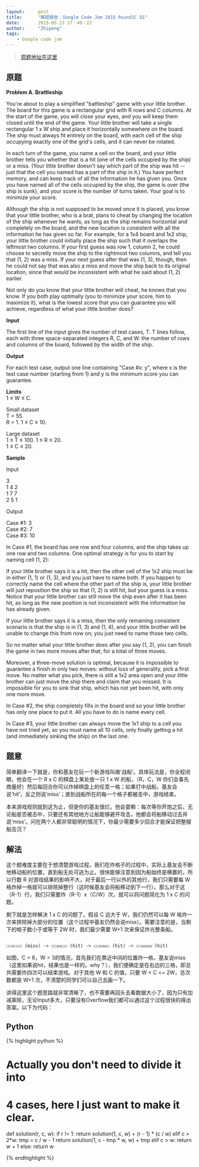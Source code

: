 ```yaml
---
layout: 	post
title:  	"解题报告：Google Code Jam 2015 Round1C Q1"
date:   	2015-05-13 17：49：22
author: 	"Zhipeng"
tags:
    - Google code jam
---
```


> [原题地址在这里][question]


## 原题

**Problem A. Brattleship**

You're about to play a simplified "battleship" game with your little brother. The board for this game is a rectangular grid with R rows and C columns. At the start of the game, you will close your eyes, and you will keep them closed until the end of the game. Your little brother will take a single rectangular 1 x W ship and place it horizontally somewhere on the board. The ship must always fit entirely on the board, with each cell of the ship occupying exactly one of the grid's cells, and it can never be rotated.

In each turn of the game, you name a cell on the board, and your little brother tells you whether that is a hit (one of the cells occupied by the ship) or a miss. (Your little brother doesn't say which part of the ship was hit -- just that the cell you named has a part of the ship in it.) You have perfect memory, and can keep track of all the information he has given you. Once you have named all of the cells occupied by the ship, the game is over (the ship is sunk), and your score is the number of turns taken. Your goal is to minimize your score.

Although the ship is not supposed to be moved once it is placed, you know that your little brother, who is a brat, plans to cheat by changing the location of the ship whenever he wants, as long as the ship remains horizontal and completely on the board, and the new location is consistent with all the information he has given so far. For example, for a 1x4 board and 1x2 ship, your little brother could initially place the ship such that it overlaps the leftmost two columns. If your first guess was row 1, column 2, he could choose to secretly move the ship to the rightmost two columns, and tell you that (1, 2) was a miss. If your next guess after that was (1, 3), though, then he could not say that was also a miss and move the ship back to its original location, since that would be inconsistent with what he said about (1, 2) earlier.

Not only do you know that your little brother will cheat, he knows that you know. If you both play optimally (you to minimize your score, him to maximize it), what is the lowest score that you can guarantee you will achieve, regardless of what your little brother does?  

**Input**

The first line of the input gives the number of test cases, T. T lines follow, each with three space-separated integers R, C, and W: the number of rows and columns of the board, followed by the width of the ship.

**Output**

For each test case, output one line containing "Case #x: y", where x is the test case number (starting from 1) and y is the minimum score you can guarantee.

**Limits**  
1 ≤ W ≤ C.

Small dataset  
T = 55.  
R = 1.
1 ≤ C ≤ 10.  

Large dataset  
1 ≤ T ≤ 100. 
1 ≤ R ≤ 20.  
1 ≤ C ≤ 20.  

**Sample**  

Input   
 
3  
1 4 2  
1 7 7  
2 5 1  

Output  

Case #1: 3  
Case #2: 7  
Case #3: 10  

In Case #1, the board has one row and four columns, and the ship takes up one row and two columns. One optimal strategy is for you to start by naming cell (1, 2):

If your little brother says it is a hit, then the other cell of the 1x2 ship must be in either (1, 1) or (1, 3), and you just have to name both. If you happen to correctly name the cell where the other part of the ship is, your little brother will just reposition the ship so that (1, 2) is still hit, but your guess is a miss. Notice that your little brother can still move the ship even after it has been hit, as long as the new position is not inconsistent with the information he has already given.

If your little brother says it is a miss, then the only remaining consistent scenario is that the ship is in (1, 3) and (1, 4), and your little brother will be unable to change this from now on; you just need to name those two cells.

So no matter what your little brother does after you say (1, 2), you can finish the game in two more moves after that, for a total of three moves.

Moreover, a three-move solution is optimal, because it is impossible to guarantee a finish in only two moves: without loss of generality, pick a first move. No matter what you pick, there is still a 1x2 area open and your little brother can just move the ship there and claim that you missed. It is impossible for you to sink that ship, which has not yet been hit, with only one more move.

In Case #2, the ship completely fills in the board and so your little brother has only one place to put it. All you have to do is name every cell.

In Case #3, your little brother can always move the 1x1 ship to a cell you have not tried yet, so you must name all 10 cells, only finally getting a hit (and immediately sinking the ship) on the last one.

## 题意

简单翻译一下就是，你和基友在玩一个新游戏叫做‘战船’。具体玩法是，你全程闭眼，他会在一个 R x C 的棋盘上某处放一只 1 x W 的船，（R，C，W 你们会事先商量好）然后每回合你可以炸掉棋盘上的任意一格；如果打中战船，基友会说‘hit’，反之则说‘miss’；直到战船所在的每一个格子都被击中，游戏结束。

本来游戏规则就到这为止，但是你的基友很烂，他会耍赖：每次等你开炮之后，无论船是否被击中，只要还有其他地方让船能够避开攻击，他都会将船移动过去并说‘miss’。问在两个人都非常聪明的情况下，你最少需要多少回合才能保证把整艘船击沉？

## 解法

这个题难度主要在于想清楚游戏过程。我们在炸格子的过程中，实际上基友会不断地移动船的位置，直到船无处可逃为止。很快能够注意到因为船始终是横置的，所以行数 R 对游戏结果的影响不大，对于最后一行以外的其他行，我们只需要每 W 格炸掉一格就可以排除掉整行（这时候基友会将船移动到下一行）。那么对于这（R-1）行，我们只需要炸（R-1）x（C/W）次，就可以将问题简化为 1 x C 的问题。

剩下就是怎样解决 1 x C 的问题了。假设 C 远大于 W，我们仍然可以每 W 格炸一次来排除掉大部分的位置（这个过程中基友仍然会说miss）。需要注意的是，当剩下的格子数小于或等于 2W 时，我们最少需要 W+1 次来保证炸光整条船。

~~~

☐☐☒☐☐☐ (miss) -> ☐☐☒☒☐☐ (hit) -> ☐☐☒☒☒☐ (hit) -> ☐☐☒☒☒☒ (hit)

~~~

如图，C = 6，W = 3的情况，首先我们在靠近中间的位置炸一格，基友说miss（这里如果说hit，结果也是一样的。why？），我们便确定是在右边的三格，即总共需要炸四次可以结束游戏。对于其他 W 和 C 的值，只要 W < C <= 2W，总次数都是 W+1 次，不清楚的同学们可以自己去画一下。

讲得这里这个题思路就非常清晰了，也不需要再回头去看数据大小了，因为只有加减乘除，无论Input多大，只要没有Overflow我们都可以通过这个过程很快的得出答案。以下为代码：

## Python

{% highlight python %}

# Actually you don't need to divide it into
# 4 cases, here I just want to make it clear. 
def solution(r, c, w):
	if r != 1:
		return solution(1, c, w) + (r - 1) * (c / w)
	elif c > 2\*w:
		tmp = c / w - 1
		return solution(1, c - tmp * w, w) + tmp
	elif c > w:
		return w + 1
	else:
		return w

{% endhighlight %}

[null-link]: chrome://not-a-link
[question]: https://code.google.com/codejam/contest/4244486/dashboard

